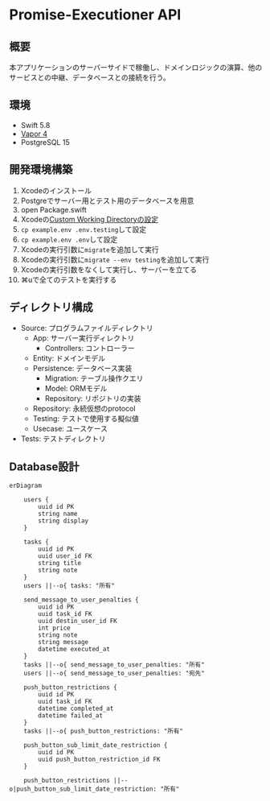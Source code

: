 # Promise-Executioner API

## 概要

本アプリケーションのサーバーサイドで稼働し、ドメインロジックの演算、他のサービスとの中継、データベースとの接続を行う。

## 環境

- Swift 5.8
- [Vapor 4](https://vapor.codes)
- PostgreSQL 15

## 開発環境構築

1. Xcodeのインストール
1. Postgreでサーバー用とテスト用のデータベースを用意
1. open Package.swift
1. Xcodeの[Custom Working Directoryの設定](https://docs.vapor.codes/getting-started/xcode/#custom-working-directory)
1. `cp example.env .env.testing`して設定
1. `cp example.env .env`して設定
1. Xcodeの実行引数に`migrate`を追加して実行
1. Xcodeの実行引数に`migrate --env testing`を追加して実行
1. Xcodeの実行引数をなくして実行し、サーバーを立てる
1. ⌘uで全てのテストを実行する

## ディレクトリ構成

- Source: プログラムファイルディレクトリ
    - App: サーバー実行ディレクトリ
        - Controllers: コントローラー
    - Entity: ドメインモデル
    - Persistence: データベース実装
        - Migration: テーブル操作クエリ
        - Model: ORMモデル
        - Repository: リポジトリの実装
    - Repository: 永続仮想のprotocol
    - Testing: テストで使用する擬似値
    - Usecase: ユースケース
- Tests: テストディレクトリ


## Database設計

```mermaid
erDiagram

    users {
        uuid id PK
        string name
        string display
    }

    tasks {
        uuid id PK
        uuid user_id FK
        string title
        string note
    }
    users ||--o{ tasks: "所有"
    
    send_message_to_user_penalties {
        uuid id PK
        uuid task_id FK
        uuid destin_user_id FK
        int price
        string note
        string message
        datetime executed_at
    }
    tasks ||--o{ send_message_to_user_penalties: "所有"
    users ||--o{ send_message_to_user_penalties: "宛先"

    push_button_restrictions {
        uuid id PK
        uuid task_id FK
        datetime completed_at
        datetime failed_at
    }
    tasks ||--o{ push_button_restrictions: "所有"

    push_button_sub_limit_date_restriction {
        uuid id PK
        uuid push_button_restriction_id FK
    }

    push_button_restrictions ||--o|push_button_sub_limit_date_restriction: "所有"
```